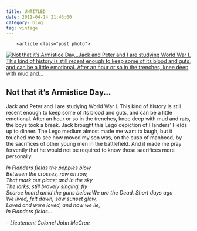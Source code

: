 ```yaml
---
title: UNTITLED
date: 2011-04-14 21:46:00
category: blog
tag: vintage
---
```

        <article class="post photo">
<a href="https://silverpip-blog.tumblr.com/image/48857056877">
<img alt="Not that it’s Armistice Day…Jack and Peter and I are studying World War I. This kind of history is still recent enough to keep some of its blood and guts, and can be a little emotional. After an hour or so in the trenches, knee deep with mud and..." src="https://64.media.tumblr.com/77d4c37435d3463c5194f5356c84b4f6/tumblr_mlthxfEHuH1qhgmvso1_1280.jpg"/>
</a>
<h2>Not that it’s Armistice Day…</h2><p>Jack and Peter and I are studying World War I. This kind of history is still recent enough to keep some of its blood and guts, and can be a little emotional. After an hour or so in the trenches, knee deep with mud and rats, the boys took a break. Jack brought this Lego depiction of Flanders’ Fields up to dinner. The Lego medium almost made me want to laugh, but it touched me to see how moved my son was, on the cusp of manhood, by the sacrifices of other young men in the battlefield. And it made me pray fervently that he would not be required to know those sacrifices more personally.</p><p><em>In Flanders fields the poppies blow<br/>Between the crosses, row on row,<br/>That mark our place; and in the sky<br/>The larks, still bravely singing, fly<br/>Scarce heard amid the guns below.We are the Dead. Short days ago<br/>We lived, felt dawn, saw sunset glow,<br/>Loved and were loved, and now we lie,<br/>In Flanders fields…</em></p><p><em>– Lieutenant Colonel John McCrae </em></p><p><span></span></p></article>
